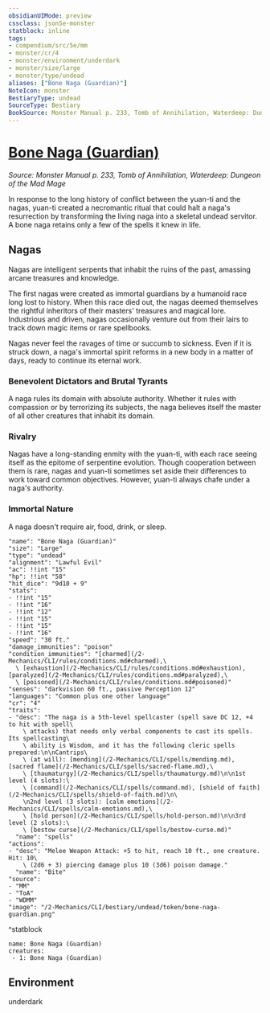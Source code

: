 ```yaml
---
obsidianUIMode: preview
cssclass: json5e-monster
statblock: inline
tags:
- compendium/src/5e/mm
- monster/cr/4
- monster/environment/underdark
- monster/size/large
- monster/type/undead
aliases: ["Bone Naga (Guardian)"]
NoteIcon: monster
BestiaryType: undead
SourceType: Bestiary
BookSource: Monster Manual p. 233, Tomb of Annihilation, Waterdeep: Dungeon of the Mad Mage
---
```

# [Bone Naga (Guardian)](2-Mechanics/CLI/bestiary/undead/bone-naga-guardian.md)
*Source: Monster Manual p. 233, Tomb of Annihilation, Waterdeep: Dungeon of the Mad Mage*  

In response to the long history of conflict between the yuan-ti and the nagas, yuan-ti created a necromantic ritual that could halt a naga's resurrection by transforming the living naga into a skeletal undead servitor. A bone naga retains only a few of the spells it knew in life.

## Nagas

Nagas are intelligent serpents that inhabit the ruins of the past, amassing arcane treasures and knowledge.

The first nagas were created as immortal guardians by a humanoid race long lost to history. When this race died out, the nagas deemed themselves the rightful inheritors of their masters' treasures and magical lore. Industrious and driven, nagas occasionally venture out from their lairs to track down magic items or rare spellbooks.

Nagas never feel the ravages of time or succumb to sickness. Even if it is struck down, a naga's immortal spirit reforms in a new body in a matter of days, ready to continue its eternal work.

### Benevolent Dictators and Brutal Tyrants

A naga rules its domain with absolute authority. Whether it rules with compassion or by terrorizing its subjects, the naga believes itself the master of all other creatures that inhabit its domain.

### Rivalry

Nagas have a long-standing enmity with the yuan-ti, with each race seeing itself as the epitome of serpentine evolution. Though cooperation between them is rare, nagas and yuan-ti sometimes set aside their differences to work toward common objectives. However, yuan-ti always chafe under a naga's authority.

### Immortal Nature

A naga doesn't require air, food, drink, or sleep.

```statblock
"name": "Bone Naga (Guardian)"
"size": "Large"
"type": "undead"
"alignment": "Lawful Evil"
"ac": !!int "15"
"hp": !!int "58"
"hit_dice": "9d10 + 9"
"stats":
- !!int "15"
- !!int "16"
- !!int "12"
- !!int "15"
- !!int "15"
- !!int "16"
"speed": "30 ft."
"damage_immunities": "poison"
"condition_immunities": "[charmed](/2-Mechanics/CLI/rules/conditions.md#charmed),\
  \ [exhaustion](/2-Mechanics/CLI/rules/conditions.md#exhaustion), [paralyzed](/2-Mechanics/CLI/rules/conditions.md#paralyzed),\
  \ [poisoned](/2-Mechanics/CLI/rules/conditions.md#poisoned)"
"senses": "darkvision 60 ft., passive Perception 12"
"languages": "Common plus one other language"
"cr": "4"
"traits":
- "desc": "The naga is a 5th-level spellcaster (spell save DC 12, +4 to hit with spell\
    \ attacks) that needs only verbal components to cast its spells. Its spellcasting\
    \ ability is Wisdom, and it has the following cleric spells prepared:\n\nCantrips\
    \ (at will): [mending](/2-Mechanics/CLI/spells/mending.md), [sacred flame](/2-Mechanics/CLI/spells/sacred-flame.md),\
    \ [thaumaturgy](/2-Mechanics/CLI/spells/thaumaturgy.md)\n\n1st level (4 slots):\
    \ [command](/2-Mechanics/CLI/spells/command.md), [shield of faith](/2-Mechanics/CLI/spells/shield-of-faith.md)\n\
    \n2nd level (3 slots): [calm emotions](/2-Mechanics/CLI/spells/calm-emotions.md),\
    \ [hold person](/2-Mechanics/CLI/spells/hold-person.md)\n\n3rd level (2 slots):\
    \ [bestow curse](/2-Mechanics/CLI/spells/bestow-curse.md)"
  "name": "spells"
"actions":
- "desc": "Melee Weapon Attack: +5 to hit, reach 10 ft., one creature. Hit: 10\
    \ (2d6 + 3) piercing damage plus 10 (3d6) poison damage."
  "name": "Bite"
"source":
- "MM"
- "ToA"
- "WDMM"
"image": "/2-Mechanics/CLI/bestiary/undead/token/bone-naga-guardian.png"
```
^statblock

```encounter-table
name: Bone Naga (Guardian)
creatures:
 - 1: Bone Naga (Guardian)
```

## Environment

underdark